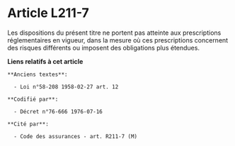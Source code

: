 # Article L211-7

Les dispositions du présent titre ne portent pas atteinte aux prescriptions réglementaires en vigueur, dans la mesure où ces
prescriptions concernent des risques différents ou imposent des obligations plus étendues.

**Liens relatifs à cet article**

	**Anciens textes**:

	  - Loi n°58-208 1958-02-27 art. 12

	**Codifié par**:

	  - Décret n°76-666 1976-07-16

	**Cité par**:

	  - Code des assurances - art. R211-7 (M)
